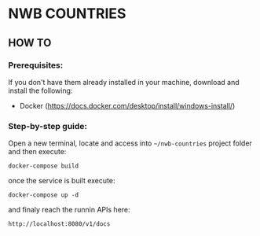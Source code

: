 # NWB COUNTRIES

## HOW TO
### Prerequisites:

If you don't have them already installed in your machine, download and install the following:

- Docker (https://docs.docker.com/desktop/install/windows-install/)

### Step-by-step guide:

Open a new terminal, locate and access into `~/nwb-countries` project folder and then execute:

    docker-compose build

once the service is built execute:

    docker-compose up -d

and finaly reach the runnin APIs here:

    http://localhost:8080/v1/docs